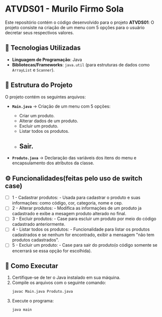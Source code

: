 # ATVDS01 - Murilo Firmo Sola

Este repositório contém o código desenvolvido para o projeto **ATVDS01**:
O projeto consiste na criação de um menu com 5 opções para o usuário decretar seus respectivos valores.

## 🚀 Tecnologias Utilizadas

- **Linguagem de Programação**: Java
- **Bibliotecas/Frameworks**: `java.util` (para estruturas de dados como `ArrayList` e `Scanner`).

## 📁 Estrutura do Projeto

O projeto contém os seguintes arquivos:

- **`Main.java`** → Criação de um menu com 5 opções: 
     - Criar um produto. 
     - Alterar dados de um produto.
     - Excluir um produto.
     - Listar todos os produtos.
     - Sair.
      
        ---

- **`Produto.java`** → Declaração das variáveis dos itens do menu e encapsulamento dos atributos da classe.

## ⚙️ Funcionalidades(feitas pelo uso de switch case)

- [ ] 1 - Cadastrar produtos: - Usada para cadastrar o produto e suas informações: como código, cor, categoria, nome e cep.
- [ ] 2 - Alterar produtos: - Modifica as informações de um produto ja cadastrado e exibe a mesagem produto alterado no final.
- [ ] 3 - Excluir produtos: - Case para escluir um produto por meio do código cadastrado anteriormente.
- [ ] 4 - Listar todos os produtos: - Funcionalidade para listar os produtos cadastrados e se nenhum for encontrado, exibir a mensagem "não tem produtos cadastrados".
- [ ] 5 - Excluir um produto: - Case para sair do produto(o código somente se encerrará se essa opção for escolhida).

## 🚀 Como Executar

1. Certifique-se de ter o Java instalado em sua máquina.
2. Compile os arquivos com o seguinte comando:
   ```sh
   javac Main.java Produto.java
3. Execute o programa:
    ```sh
    java main